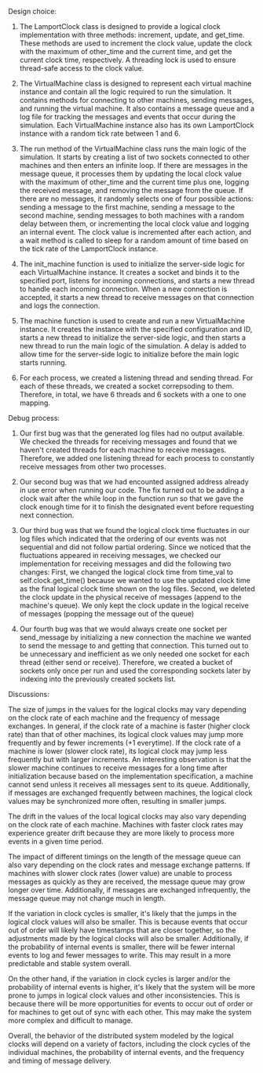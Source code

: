 Design choice:

1. The LamportClock class is designed to provide a logical clock implementation with three methods: increment, update, and get_time. These methods are used to increment the clock value, update the clock with the maximum of other_time and the current time, and get the current clock time, respectively. A threading lock is used to ensure thread-safe access to the clock value.

2. The VirtualMachine class is designed to represent each virtual machine instance and contain all the logic required to run the simulation. It contains methods for connecting to other machines, sending messages, and running the virtual machine. It also contains a message queue and a log file for tracking the messages and events that occur during the simulation. Each VirtualMachine instance also has its own LamportClock instance with a random tick rate between 1 and 6.

3. The run method of the VirtualMachine class runs the main logic of the simulation. It starts by creating a list of two sockets connected to other machines and then enters an infinite loop. If there are messages in the message queue, it processes them by updating the local clock value with the maximum of other_time and the current time plus one, logging the received message, and removing the message from the queue. If there are no messages, it randomly selects one of four possible actions: sending a message to the first machine, sending a message to the second machine, sending messages to both machines with a random delay between them, or incrementing the local clock value and logging an internal event. The clock value is incremented after each action, and a wait method is called to sleep for a random amount of time based on the tick rate of the LamportClock instance.

4. The init_machine function is used to initialize the server-side logic for each VirtualMachine instance. It creates a socket and binds it to the specified port, listens for incoming connections, and starts a new thread to handle each incoming connection. When a new connection is accepted, it starts a new thread to receive messages on that connection and logs the connection.

5. The machine function is used to create and run a new VirtualMachine instance. It creates the instance with the specified configuration and ID, starts a new thread to initialize the server-side logic, and then starts a new thread to run the main logic of the simulation. A delay is added to allow time for the server-side logic to initialize before the main logic starts running.

6. For each process, we created a listening thread and sending thread. For each of these threads, we created a socket correpsoding to them. Therefore, in total, we have 6 threads and 6 sockets with a one to one mapping.

Debug process:

1. Our first bug was that the generated log files had no output available. We checked the threads for receiving messages and found that we haven't created threads for each machine to receive messages. Therefore, we added one listening thread for each process to constantly receive messages from other two processes.

2. Our second bug was that we had encounted assigned address already in use error when running our code. The fix turned out to be adding a clock wait after the while loop in the function run so that we gave the clock enough time for it to finish the designated event before requesting next connection.

3. Our third bug was that we found the logical clock time fluctuates in our log files which indicated that the ordering of our events was not sequential and did not follow partial ordering. Since we noticed that the fluctuations appeared in receiving messages, we checked our implementation for receiving messages and did the following two changes: First, we changed the logical clock time from time_val to self.clock.get_time() because we wanted to use the updated clock time as the final logical clock time shown on the log files. Second, we deleted the clock update in the physical receive of messages (append to the machine's queue). We only kept the clock update in the logical receive of messages (popping the message out of the queue)

4. Our fourth bug was that we would always create one socket per send_message by initializing a new connection the machine we wanted to send the message to and getting that connection. This turned out to be unnecessary and inefficient as we only needed one socket for each thread (either send or receive). Therefore, we created a bucket of sockets only once per run and used the corresponding sockets later by indexing into the previously created sockets list.

Discussions:

The size of jumps in the values for the logical clocks may vary depending on the clock rate of each machine and the frequency of message exchanges. In general, if the clock rate of a machine is faster (higher clock rate) than that of other machines, its logical clock values may jump more frequently and by fewer increments (+1 everytime). If the clock rate of a machine is lower (slower clock rate), its logical clock may jump less frequently but with larger increments. An interesting observation is that the slower machine continues to receive messages for a long time after initialization because based on the implementation specification, a machine cannot send unless it receives all messages sent to its queue. Additionally, if messages are exchanged frequently between machines, the logical clock values may be synchronized more often, resulting in smaller jumps.

The drift in the values of the local logical clocks may also vary depending on the clock rate of each machine. Machines with faster clock rates may experience greater drift because they are more likely to process more events in a given time period. 

The impact of different timings on the length of the message queue can also vary depending on the clock rates and message exchange patterns. If machines with slower clock rates (lower value) are unable to process messages as quickly as they are received, the message queue may grow longer over time. Additionally, if messages are exchanged infrequently, the message queue may not change much in length.

If the variation in clock cycles is smaller, it's likely that the jumps in the logical clock values will also be smaller. This is because events that occur out of order will likely have timestamps that are closer together, so the adjustments made by the logical clocks will also be smaller. Additionally, if the probability of internal events is smaller, there will be fewer internal events to log and fewer messages to write. This may result in a more predictable and stable system overall.

On the other hand, if the variation in clock cycles is larger and/or the probability of internal events is higher, it's likely that the system will be more prone to jumps in logical clock values and other inconsistencies. This is because there will be more opportunities for events to occur out of order or for machines to get out of sync with each other. This may make the system more complex and difficult to manage. 

Overall, the behavior of the distributed system modeled by the logical clocks will depend on a variety of factors, including the clock cycles of the individual machines, the probability of internal events, and the frequency and timing of message delivery. 
